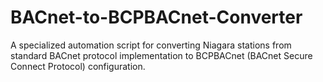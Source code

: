 # BACnet-to-BCPBACnet-Converter
A specialized automation script for converting Niagara stations from standard BACnet protocol implementation to BCPBACnet (BACnet Secure Connect Protocol) configuration.
